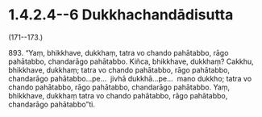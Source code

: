 

# 1.4.2.4--6 Dukkhachandādisutta





(171--173.)

893\. “Yaṃ, bhikkhave, dukkhaṃ, tatra vo chando pahātabbo, rāgo pahātabbo, chandarāgo pahātabbo. Kiñca, bhikkhave, dukkhaṃ? Cakkhu, bhikkhave, dukkhaṃ; tatra vo chando pahātabbo, rāgo pahātabbo, chandarāgo pahātabbo…pe…  jivhā dukkhā…pe…  mano dukkho; tatra vo chando pahātabbo, rāgo pahātabbo, chandarāgo pahātabbo. Yaṃ, bhikkhave, dukkhaṃ tatra vo chando pahātabbo, rāgo pahātabbo, chandarāgo pahātabbo”ti.



